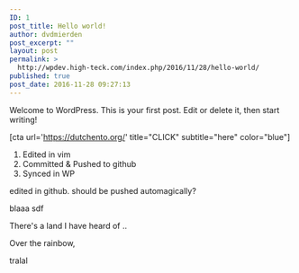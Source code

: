 ```yaml
---
ID: 1
post_title: Hello world!
author: dvdmierden
post_excerpt: ""
layout: post
permalink: >
  http://wpdev.high-teck.com/index.php/2016/11/28/hello-world/
published: true
post_date: 2016-11-28 09:27:13
---
```

Welcome to WordPress. This is your first post. Edit or delete it, then start writing!

[cta url='https://dutchento.org/' title="CLICK" subtitle="here" color="blue"]
<ol>
 	<li>Edited in vim</li>
 	<li>Committed &amp; Pushed to github</li>
 	<li>Synced in WP</li>
</ol>
edited in github. should be pushed automagically?

blaaa
sdf

There's a land I have heard of ..

Over the rainbow,

tralal
